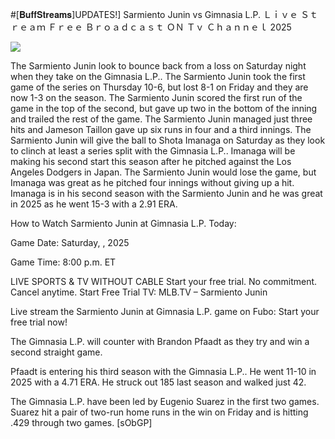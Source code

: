 #[𝐁𝐮𝐟𝐟𝐒𝐭𝐫𝐞𝐚𝐦𝐬]UPDATES!] Sarmiento Junin vs Gimnasia L.P. Ｌｉｖｅ Ｓｔｒｅａｍ Ｆｒｅｅ Ｂｒｏａｄｃａｓｔ ＯＮ Ｔｖ Ｃｈａｎｎｅｌ  2025  
  
  
[![](https://i.imgur.com/qSNzIqt.png)](https://movie.rssnews.media/eLGYnuxn.php)  
  
The Sarmiento Junin look to bounce back from a loss on Saturday night when they take on the Gimnasia L.P.. The Sarmiento Junin took the first game of the series on Thursday 10-6, but lost 8-1 on Friday and they are now 1-3 on the season. The Sarmiento Junin scored the first run of the game in the top of the second, but gave up two in the bottom of the inning and trailed the rest of the game. The Sarmiento Junin managed just three hits and Jameson Taillon gave up six runs in four and a third innings. The Sarmiento Junin will give the ball to Shota Imanaga on Saturday as they look to clinch at least a series split with the Gimnasia L.P.. Imanaga will be making his second start this season after he pitched against the Los Angeles Dodgers in Japan. The Sarmiento Junin would lose the game, but Imanaga was great as he pitched four innings without giving up a hit. Imanaga is in his second season with the Sarmiento Junin and he was great in 2025 as he went 15-3 with a 2.91 ERA.

How to Watch Sarmiento Junin at Gimnasia L.P. Today:

Game Date: Saturday, , 2025

Game Time: 8:00 p.m. ET

LIVE SPORTS & TV WITHOUT CABLE
Start your free trial. No commitment. Cancel anytime.
Start Free Trial
TV: MLB.TV – Sarmiento Junin

Live stream the Sarmiento Junin at Gimnasia L.P. game on Fubo: Start your free trial now!

The Gimnasia L.P. will counter with Brandon Pfaadt as they try and win a second straight game.

Pfaadt is entering his third season with the Gimnasia L.P.. He went 11-10 in 2025 with a 4.71 ERA. He struck out 185 last season and walked just 42.

The Gimnasia L.P. have been led by Eugenio Suarez in the first two games. Suarez hit a pair of two-run home runs in the win on Friday and is hitting .429 through two games. [sObGP]